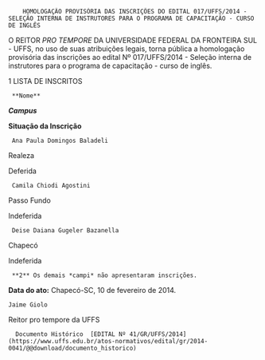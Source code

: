         HOMOLOGAÇÃO PROVISÓRIA DAS INSCRIÇÕES DO EDITAL 017/UFFS/2014 - SELEÇÃO INTERNA DE INSTRUTORES PARA O PROGRAMA DE CAPACITAÇÃO - CURSO DE INGLÊS  

O REITOR *PRO TEMPORE* DA UNIVERSIDADE FEDERAL DA FRONTEIRA SUL - UFFS, no uso de suas atribuições legais, torna pública a homologação provisória das inscrições ao edital Nº 017/UFFS/2014 - Seleção interna de instrutores para o programa de capacitação - curso de inglês.

 1 LISTA DE INSCRITOS

     **Nome**

   ***Campus***

   **Situação da Inscrição**

     Ana Paula Domingos Baladeli

   Realeza

   Deferida

     Camila Chiodi Agostini

   Passo Fundo

   Indeferida

     Deise Daiana Gugeler Bazanella

   Chapecó 

   Indeferida

     **2** Os demais *campi* não apresentaram inscrições.

  

   **Data do ato:** Chapecó-SC, 10 de fevereiro de 2014.   
 

    Jaime Giolo   
 Reitor pro tempore da UFFS 

      Documento Histórico  [EDITAL Nº 41/GR/UFFS/2014](https://www.uffs.edu.br/atos-normativos/edital/gr/2014-0041/@@download/documento_historico)     
      